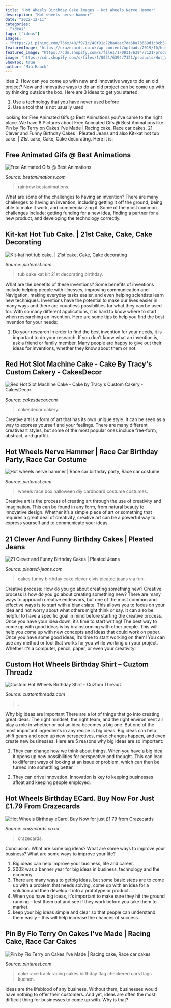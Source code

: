 ```yaml
---
title: "Hot Wheels Birthday Cake Images ~ Hot Wheels Nerve Hammer"
description: "Hot wheels nerve hammer"
date: "2022-12-11"
categories:
- "ideas"
tags: ["ideas"]
images:
- "https://i.pinimg.com/736x/40/f9/1c/40f91c72ba0cec7da6ba73669d1c8cb5--hot-tubs-kat.jpg"
featuredImage: "https://crazecards.co.uk/wp-content/uploads/2019/10/hot-wheels-ecards-digital-cards-personalised-the-best-214x300.png"
featured_image: "https://cdn.shopify.com/s/files/1/0031/6394/7121/products/Hot_Wheels-youth-black_1024x1024@2x.jpg?v=1565804626"
image: "https://cdn.shopify.com/s/files/1/0031/6394/7121/products/Hot_Wheels-youth-black_1024x1024@2x.jpg?v=1565804626"
ShowToc: true
author: "Mia Hauck"
---
```



Idea 2: How can you come up with new and innovative ways to do an old project?
New and innovative ways to do an old project can be come up with by thinking outside the box. Here are 3 ideas to get you started: 
1. Use a technology that you have never used before 
2. Use a tool that is not usually used 

	

		
looking for Free Animated Gifs @ Best Animations you've came to the right place. We have 8 Pictures about Free Animated Gifs @ Best Animations like Pin by Flo Terry on Cakes I&#039;ve Made | Racing cake, Race car cakes, 21 Clever and Funny Birthday Cakes | Pleated Jeans and also Kit-kat hot tub cake. | 21st cake, Cake, Cake decorating. Here it is:
		
    
## Free Animated Gifs @ Best Animations

<img loading=lazy src="https://bestanimations.com/uploads/gifs/1694987558happy-birthday-rainbow-cake-firework.gif" onerror="this.onerror=null;this.src='https://tse2.mm.bing.net/th?id=OIP.Qhz-ERKGnqfUCmgt9WDU5AAAAA&amp;pid=15.1';" alt="Free Animated Gifs @ Best Animations">

_Source: bestanimations.com_

>rainbow bestanimations. 

	

What are some of the challenges to having an invention?
There are many challenges to having an invention, including getting it off the ground, being able to make it work, and commercializing it. Some of the most common challenges include: getting funding for a new idea, finding a partner for a new product, and developing the technology correctly.

    
## Kit-kat Hot Tub Cake. | 21st Cake, Cake, Cake Decorating

<img loading=lazy src="https://i.pinimg.com/736x/40/f9/1c/40f91c72ba0cec7da6ba73669d1c8cb5--hot-tubs-kat.jpg" onerror="this.onerror=null;this.src='https://tse1.mm.bing.net/th?id=OIP._BJ7vVesO73m4U0l5-2UbwHaJ3&amp;pid=15.1';" alt="Kit-kat hot tub cake. | 21st cake, Cake, Cake decorating">

_Source: pinterest.com_

>tub cake kat kit 21st decorating birthday. 

	

What are the benefits of these inventions?
Some benefits of inventions include helping people with illnesses, improving communication and Navigation, making everyday tasks easier, and even helping scientists learn new techniques. Inventions have the potential to make our lives easier in many ways and there are countless possibilities for what they can be used for. With so many different applications, it is hard to know where to start when researching an invention. Here are some tips to help you find the best invention for your needs:
1) Do your research
In order to find the best invention for your needs, it is important to do your research. If you don’t know what an invention is, ask a friend or family member. Many people are happy to give out their ideas for inventions, whether they know about them or not.

    
## Red Hot Slot Machine Cake - Cake By Tracy&#039;s Custom Cakery - CakesDecor

<img loading=lazy src="https://pic.cakesdecor.com/m/kfxgshh0xqszvfxgtiun.jpg" onerror="this.onerror=null;this.src='https://tse4.mm.bing.net/th?id=OIP.rzgDJUvT1KWpTvJQXF5LhgHaLE&amp;pid=15.1';" alt="Red Hot Slot Machine Cake - Cake by Tracy&#039;s Custom Cakery - CakesDecor">

_Source: cakesdecor.com_

>cakesdecor cakery. 

	

Creative art is a form of art that has its own unique style. It can be seen as a way to express yourself and your feelings. There are many different creativeart styles, but some of the most popular ones include free-form, abstract, and graffiti.

    
## Hot Wheels Nerve Hammer | Race Car Birthday Party, Race Car Costume

<img loading=lazy src="https://i.pinimg.com/736x/fe/5c/91/fe5c9134a6d89014d83da629a91fd882.jpg" onerror="this.onerror=null;this.src='https://tse1.mm.bing.net/th?id=OIP.wp6OC-6nl58GFalTHh3sDQHaJ3&amp;pid=15.1';" alt="Hot wheels nerve hammer | Race car birthday party, Race car costume">

_Source: pinterest.com_

>wheels race box halloween diy cardboard costume costumes. 

	

Creative art is the process of creating art through the use of creativity and imagination. This can be found in any form, from natural beauty to innovative design. Whether it’s a simple piece of art or something that requires a great deal of creativity, creative art can be a powerful way to express yourself and to communicate your ideas.

    
## 21 Clever And Funny Birthday Cakes | Pleated Jeans

<img loading=lazy src="http://www.pleated-jeans.com/wp-content/uploads/2014/07/funlobby-1.jpg" onerror="this.onerror=null;this.src='https://tse3.mm.bing.net/th?id=OIP.JBysO2p46ODdvxwRBrkByQHaKI&amp;pid=15.1';" alt="21 Clever and Funny Birthday Cakes | Pleated Jeans">

_Source: pleated-jeans.com_

>cakes funny birthday cake clever elvis pleated jeans via fun. 

	

Creative process: How do you go about creating something new?
Creative process is how do you go about creating something new? There are many ways to approach creative endeavors, but one of the most common and effective ways is to start with a blank slate. This allows you to focus on your idea and not worry about what others might think or say. It can also be helpful to have a specific goal in mind before starting the creative process. Once you have your idea down, it’s time to start writing! The best way to come up with good ideas is by brainstorming with other people. This will help you come up with new concepts and ideas that could work on paper. Once you have some good ideas, it’s time to start working on them! You can use any method or tool that works for you while working on your project. Whether it’s a computer, pencil, paper, or even your creativity!

    
## Custom Hot Wheels Birthday Shirt – Cuztom Threadz

<img loading=lazy src="https://cdn.shopify.com/s/files/1/0031/6394/7121/products/Hot_Wheels-youth-black_1024x1024@2x.jpg?v=1565804626" onerror="this.onerror=null;this.src='https://tse4.mm.bing.net/th?id=OIP.GZXIE8YdEPtDM957dsMkewHaHa&amp;pid=15.1';" alt="Custom Hot Wheels Birthday Shirt – Cuztom Threadz">

_Source: cuztomthreadz.com_

>. 

	

Why big ideas are important
There are a lot of things that go into creating great ideas. The right mindset, the right team, and the right environment all play a role in whether or not an idea becomes a big one. But one of the most important ingredients in any recipe is big ideas. Big ideas can help shift gears and open up new perspectives, make changes happen, and even create new businesses. Here are 5 reasons why big ideas are so important: 
1. They can change how we think about things. When you have a big idea it opens up new possibilities for perspective and thought. This can lead to different ways of looking at an issue or problem, which can then be turned into something better. 

2. They can drive innovation. Innovation is key to keeping businesses afloat and keeping people employed.

    
## Hot Wheels Birthday ECard. Buy Now For Just £1.79 From Crazecards

<img loading=lazy src="https://crazecards.co.uk/wp-content/uploads/2019/10/hot-wheels-ecards-digital-cards-personalised-the-best-214x300.png" onerror="this.onerror=null;this.src='https://tse4.mm.bing.net/th?id=OIP.Rak87AbVnDAxHTYKBR663AAAAA&amp;pid=15.1';" alt="Hot Wheels Birthday eCard. Buy Now for just £1.79 from Crazecards">

_Source: crazecards.co.uk_

>crazecards. 

	

Conclusion: What are some big ideas? What are some ways to improve your business? What are some ways to improve your life?
1. Big ideas can help improve your business, life and career.
2. 2002 was a banner year for big ideas in business, technology and the economy.
3. There are many ways to getbig ideas, but some basic steps are to come up with a problem that needs solving, come up with an idea for a solution and then develop it into a prototype or product.
4. When you have big ideas, it’s important to make sure they hit the ground running – test them out and see if they work before you take them to market.
5. keep your big ideas simple and clear so that people can understand them easily – this will help increase the chances of success.

    
## Pin By Flo Terry On Cakes I&#039;ve Made | Racing Cake, Race Car Cakes

<img loading=lazy src="https://i.pinimg.com/736x/05/a8/95/05a895d65fb7eda47b3e823d010a074a--race-track-cake-race-car-cake.jpg" onerror="this.onerror=null;this.src='https://tse3.mm.bing.net/th?id=OIP.rK6wKl8HAK57g_W1RbAltgHaJ4&amp;pid=15.1';" alt="Pin by Flo Terry on Cakes I&#039;ve Made | Racing cake, Race car cakes">

_Source: pinterest.com_

>cake race track racing cakes birthday flag checkered cars flags kuchen. 

	

Ideas are the lifeblood of any business. Without them, businesses would have nothing to offer their customers. And yet, ideas are often the most difficult thing for businesses to come up with. Why is that?

